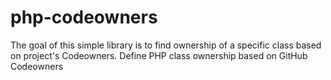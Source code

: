 # php-codeowners

The goal of this simple library is to find ownership of a specific class based on project's Codeowners. Define PHP class ownership based on GitHub Codeowners

